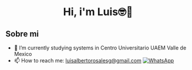 <div align=center>
<h1 align=center>Hi, i'm Luis🤓👋</h1>
</div>

## Sobre mi
- 🌱 I’m currently studying systems in Centro Universitario UAEM Valle de Mexico
- 📫 How to reach me: luisalbertorosalesg@gmail.com
[![WhatsApp](https://img.shields.io/badge/Luis-Contact%20me-25D366?style=for-the-badge&logo=whatsapp&logoColor=white)](https://wa.me/525544931280)


<!--
**LuisRGDev/LuisRGDev** is a ✨ _special_ ✨ repository because its `README.md` (this file) appears on your GitHub profile.

Here are some ideas to get you started:

- 🔭 I’m currently working on ...
- 🌱 I’m currently learning ...
- 👯 I’m looking to collaborate on ...
- 🤔 I’m looking for help with ...
- 💬 Ask me about ...
- 📫 How to reach me: ...
- 😄 Pronouns: ...
- ⚡ Fun fact: ...
-->
